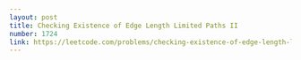 ```yaml
---
layout: post
title: Checking Existence of Edge Length Limited Paths II
number: 1724
link: https://leetcode.com/problems/checking-existence-of-edge-length-limited-paths-ii
---
```

